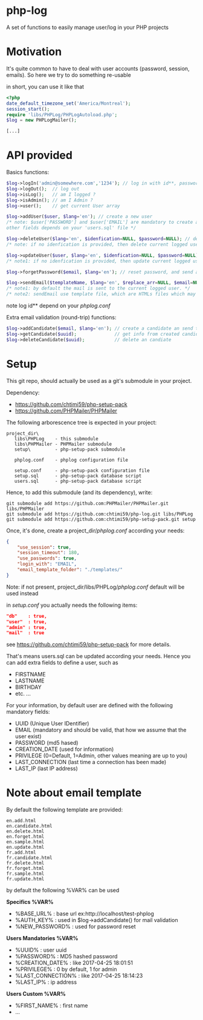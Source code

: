 # php-log
A set of functions to easily manage user/log in your PHP projects

# Motivation
It's quite common to have to deal with user accounts (password, session, emails).
So here we try to do something re-usable

in short, you can use it like that

```php
<?php
date_default_timezone_set('America/Montreal');
session_start();
require 'libs/PHPLog/PHPLogAutoload.php';
$log = new PHPLogMailer();

[...]

```
# API provided

Basics functions:
```php
$log->logIn('admin@somewhere.com','1234'); // log in with id**, password
$log->logOut();  // log out
$log->isLog();   // am I logged ?
$log->isAdmin(); // am I Admin ?
$log->user();    // get current User array

$log->addUser($user, $lang='en'); // create a new user
/* note: $user['PASSWORD'] and $user['EMAIL'] are mandatory to create a new user
other fields depends on your 'users.sql' file */

$log->deleteUser($lang='en', $idenfication=NULL, $password=NULL); // delete a user
/* note: if no idenfication is provided, then delete current logged user */

$log->updateUser($user, $lang='en', $idenfication=NULL, $password=NULL); // change account setting
/* note1: if no idenfication is provided, then update current logged user */

$log->forgetPassword($email, $lang='en'); // reset password, and send an email with it

$log->sendEmail($templateName, $lang='en', $replace_arr=NULL, $email=NULL) // send an email, by using a template
/* note1: by default the mail is sent to the current logged user. */
/* note2: sendEmail use template file, which are HTMLs files which may have %var% replace variables in it */
```
note log id** depend on your *phplog.conf*

Extra email validation (round-trip) functions:
```php
$log->addCandidate($email, $lang='en'); // create a candidate an send the email to him
$log->getCandidate($uuid);              // get info from created candidate
$log->deleteCandidate($uuid);           // delete an candiate
```

# Setup

This git repo, should actually be used as a git's submodule in your project.

Dependency:
- https://github.com/chtimi59/php-setup-pack
- https://github.com/PHPMailer/PHPMailer

The following arborescence tree is expected in your project:

```
project_dir\
   libs\PHPLog    - this submodule
   libs\PHPMailer - PHPMailer submodule   
   setup\         - php-setup-pack submodule
   
   phplog.conf    - phplog configuration file
   
   setup.conf     - php-setup-pack configuration file
   setup.sql      - php-setup-pack database script
   users.sql      - php-setup-pack database script

```

Hence, to add this submodule (and its dependency), write:
```
git submodule add https://github.com:PHPMailer/PHPMailer.git libs/PHPMailer
git submodule add https://github.com:chtimi59/php-log.git libs/PHPLog
git submodule add https://github.com:chtimi59/php-setup-pack.git setup
```

Once, it's done, create a project_dir/*phplog.conf* according your needs:

```json
{
    "use_session": true,
    "session_timeout": 180,
    "use_passwords": true,
    "login_with": "EMAIL",
    "email_template_folder": "./templates/"
}   
```
Note: if not present, project_dir/libs/PHPLog/*phplog.conf* default will be used instead

in *setup.conf* you actually needs the following items:
```json
"db"    : true,
"user"  : true,
"admin" : true,
"mail"  : true
```

see https://github.com/chtimi59/php-setup-pack for more details.

That's means users.sql can be updated according your needs. Hence you can add extra fields to define a user, such as
- FIRSTNAME
- LASTNAME
- BIRTHDAY
- etc. ...

For your information, by default user are defined with the following mandatory fields:
- UUID (Unique User IDentifier)
- EMAIL (mandatory and should be valid, that how we assume that the user exist)
- PASSWORD (md5 hased)
- CREATION_DATE (used for information)
- PRIVILEGE (0=Default, 1=Admin, other values meaning are up to you)
- LAST_CONNECTION (last time a connection has been made)
- LAST_IP (last IP address)

# Note about email template
By default the following template are provided:
```
en.add.html
en.candidate.html
en.delete.html
en.forget.html
en.sample.html
en.update.html
fr.add.html
fr.candidate.html
fr.delete.html
fr.forget.html
fr.sample.html
fr.update.html
```

by default the following %VAR% can be used

**Specifics %VAR%**
- %BASE_URL% : base url ex:http://localhost/test-phplog 
- %AUTH_KEY% : used in $log->addCandidate() for mail validation
- %NEW_PASSWORD% : used for password reset

**Users Mandatories %VAR%**
- %UUID% : user uuid
- %PASSWORD% : MD5 hashed password
- %CREATION_DATE% : like 2017-04-25 18:01:51
- %PRIVILEGE% : 0 by default, 1 for admin
- %LAST_CONNECTION% : like 2017-04-25 18:14:23
- %LAST_IP% : ip address

**Users Custom %VAR%**
- %FIRST_NAME% : first name
- ...







